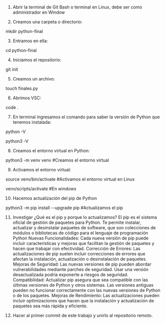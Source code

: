 1. Abrir la terminal de Git Bash o terminal en Linux, debe ser como administrador en Window

2. Creamos una carpeta o directorio: 

mkdir python-final

3. Entramos en ella: 

cd python-final

4. Iniciamos el repositorio:

git init

5. Creamos un archivo:

touch finales.py

6. Abrimos VSC:

code .

7. En terminal ingresamos el comando para saber la versión de Python que tenemos instalada:

python -V

python3 -V

8. Creamos el entorno virtual en Python:

python3 -m venv venv #Creamos el entorno virtual

9. Activamos el entorno virtual:

source venv/bin/activate #Activamos el entorno virtual en Linux

venv/scripts/activate #En windows

10. Hacemos actualización del pip de Python

python3 -m pip install --upgrade pip #Actualizamos el pip

11. Investigar ¿Qué es el pip y porque lo actualizamos?
El pip es el sistema oficial de gestión de paquetes para Python. Te permite instalar, actualizar y desinstalar paquetes de software, que son colecciones de módulos o bibliotecas de código para el lenguaje de programación Python Nuevas Funcionalidades: Cada nueva versión de pip puede incluir características y mejoras que facilitan la gestión de paquetes y hacen que trabajar con efectividad. Corrección de Errores: Las actualizaciones de pip suelen incluir correcciones de errores que afectan la instalación, actualización o desinstalación de paquetes. Mejoras de Seguridad: Las nuevas versiones de pip pueden abordar vulnerabilidades mediante parches de seguridad. Usar una versión desactualizada podría exponerte a riesgos de seguridad. Compatibilidad: Actualizar pip asegura que sea compatible con las últimas versiones de Python y otros sistemas. Las versiones antiguas pueden no funcionar correctamente con las nuevas versiones de Python o de los paquetes. Mejoras de Rendimiento: Las actualizaciones pueden incluir optimizaciones que hacen que la instalación y actualización de paquetes sea más rápida y eficiente.

13. Hacer al primer commit de este trabajo y unirlo al repositorio remoto.
